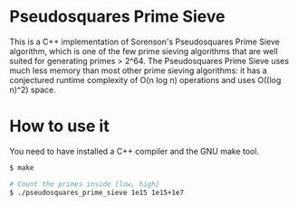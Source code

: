 # Pseudosquares Prime Sieve
This is a C++ implementation of Sorenson's Pseudosquares Prime Sieve algorithm, which is one of the few prime sieving algorithms
that are well suited for generating primes > 2^64. The Pseudosquares Prime Sieve uses much less memory than most other
prime sieving algorithms: it has a conjectured runtime complexity of O(n log n) operations and uses O((log n)^2) space.

# How to use it

You need to have installed a C++ compiler and the GNU make tool.

```bash
$ make

# Count the primes inside [low, high]
$ ./pseudosquares_prime_sieve 1e15 1e15+1e7
```
